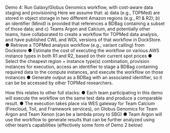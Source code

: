 Demo 4: Run Galaxy/Globus Genomics workflow, with cost-aware data staging and provisioning 
Here we assume that: a) data (e.g., TOPMed) are stored in object storage in two different Amazon regions (e.g., R1 & R2); b) an identifier (Minid) is provided that references a BDBag containing a subset of those data; and c) Teams Argon and Calcium, and potentially other teams, have collaborated to create a workflow for TOPMed data analysis, and have published CWL and WDL versions of that workflow in DockStore. 
●	Retrieve a TOPMed analysis workflow (e.g., variant calling) from Dockstore
●	Estimate the cost of executing the workflow on various AWS instance types in both R1 and R2, based on their current spot prices
●	Select the cheapest region + instance type(s) combination, provision instances for execution, access an identifier to stage a BDBag containing required data to the compute instances, and execute the workflow on those instances 
●	Generate output as a BDBag with an associated identifier, so it can be be accessed by other TOPMed researchers. 

How this relates to other full stacks:
●	Each team participating in this demo will execute the workflow on the same test data and produce a comparable result.
●	The execution takes place via WES gateway for Team Calcium (Firecloud, Toil, and Framework services), on Globus Genomics for Team Argon and Team Xenon (can be a lambda proxy to SBG)
●	Team Argon will use the workflow to generate results that can be further analyzed using other team’s capabilities (effectively some form of Demo 2 below)

